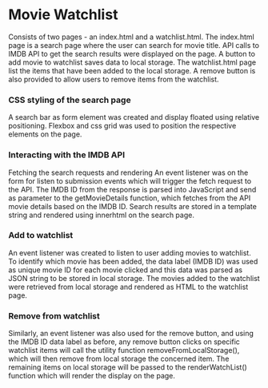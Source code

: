 # Movie Watchlist

Consists of two pages - an index.html and a watchlist.html.
The index.html page is a search page where the user can search for movie title. API calls to IMDB API to get the search results were displayed on the page. A button to add movie to watchlist saves data to local storage.
The watchlist.html page list the items that have been added to the local storage. A remove button is also provided to allow users to remove items from the watchlist.

### CSS styling of the search page
A search bar as form element was created and display floated using relative positioning. Flexbox and css grid was used to position the respective elements on the page.

### Interacting with the IMDB API
Fetching the search requests and rendering
An event listener was on the form for listen to submission events which will trigger the fetch request to the API. The IMDB ID from the response is parsed into JavaScript and send as parameter to the getMovieDetails function, which fetches from the API movie details based on the IMDB ID.
Search results are stored in a template string and rendered using innerhtml on the search page.

### Add to watchlist
An event listener was created to listen to user adding movies to watchlist. To identify which movie has been added, the data label (IMDB ID) was used as unique movie ID for each movie clicked and this data was parsed as JSON string to be stored in local storage.
The movies added to the watchlist were retrieved from local storage and rendered as HTML to the watchlist page.

### Remove from watchlist
Similarly, an event listener was also used for the remove button, and using the IMDB ID data label as before, any remove button clicks on specific watchlist items will call the utility function removeFromLocalStorage(), which will then remove from local storage the concerned item. The remaining items on local storage will be passed to the renderWatchList() function which will render the display on the page.
